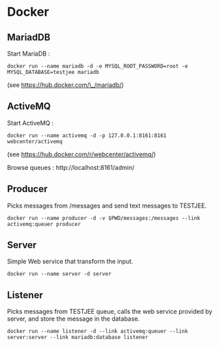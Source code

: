 Docker
======

## MariadDB
Start MariaDB :
```
docker run --name mariadb -d -e MYSQL_ROOT_PASSWORD=root -e MYSQL_DATABASE=testjee mariadb
```
(see https://hub.docker.com/\_/mariadb/)

## ActiveMQ
Start ActiveMQ :
```
docker run --name activemq -d -p 127.0.0.1:8161:8161 webcenter/activemq
```
(see https://hub.docker.com/r/webcenter/activemq/)

Browse queues : http://localhost:8161/admin/

## Producer
Picks messages from /messages and send text messages to TESTJEE.
```
docker run --name producer -d -v $PWD/messages:/messages --link activemq:queuer producer
```

## Server
Simple Web service that transform the input.
```
docker run --name server -d server
``` 

## Listener
Picks messages from TESTJEE queue, calls the web service provided by server, and store the message in the database.
```
docker run --name listener -d --link activemq:queuer --link server:server --link mariadb:database listener
```
